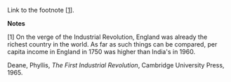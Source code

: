 Link to the footnote [[1](#f1n)].

**Notes**

[<a id="f1n" name="f1n" class="footnote">1</a>]
On the verge of the Industrial Revolution, England was already the richest country in the world. As far as such things can be compared, per capita income in
England in 1750 was higher than India's in 1960.

Deane, Phyllis, *The First Industrial Revolution*, Cambridge University Press, 1965.